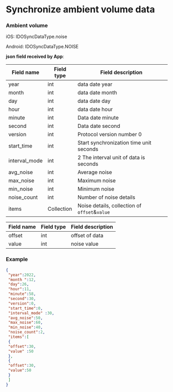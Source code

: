 # Synchronize ambient volume data 

### Ambient volume 

iOS: IDOSyncDataType.noise

Android: IDOSyncDataType.NOISE

**json field received by App**: 

|Field name|Field type|Field description |
| ------------- | -------- | ---------------------------------- |
| year | int | data date year|
| month | int | data date month|
| day | int | data date day|
| hour | int | data date hour|
 | minute | int | Data date minute |
| second | int | Data date second |
| version | int | Protocol version number 0 |
| start_time | int | Start synchronization time unit seconds |
| interval_mode | int | 2 The interval unit of data is seconds|
| avg_noise | int | Average noise|
| max_noise | int | Maximum noise|
| min_noise | int | Minimum noise|
| noise_count | int | Number of noise details|
| items | Collection | Noise details, collection of `offset`&`value`|

| Field name| Field type| Field description|
| ------ | -------- | ---------- |
| offset | int | offset of data |
| value | int | noise value |

### Example

```json
{
 "year":2022,
 "month ":12,
 "day":26,
 "hour":11,
 "minute":58,
 "second":30,
 "version":0,
 "start_time":0,
 "interval_mode" :30,
 "avg_noise":50,
 "max_noise":60,
 "min_noise":40,
 "noise_count":2,
 "items":[
 {
 "offset":30,
 "value" :50
 },
 {
 "offset":30,
 "value":50
 }
 ]
}
```

